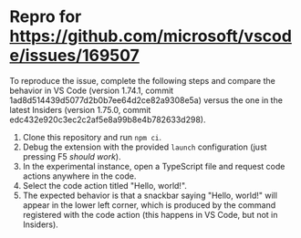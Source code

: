 # Repro for https://github.com/microsoft/vscode/issues/169507

To reproduce the issue, complete the following steps and compare the behavior in VS Code (version 1.74.1, commit 1ad8d514439d5077d2b0b7ee64d2ce82a9308e5a) versus the one in the latest Insiders (version 1.75.0, commit edc432e920c3ec2c2af5e8a99b8e4b782633d298).

1. Clone this repository and run `npm ci`.
1. Debug the extension with the provided `launch` configuration (just pressing F5 _should work_).
1. In the experimental instance, open a TypeScript file and request code actions anywhere in the code.
1. Select the code action titled "Hello, world!".
1. The expected behavior is that a snackbar saying "Hello, world!" will appear in the lower left corner, which is produced by the command registered with the code action (this happens in VS Code, but not in Insiders).
